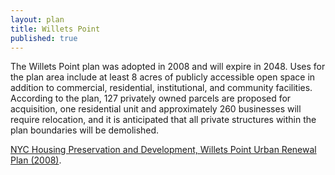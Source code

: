 ```yaml
---
layout: plan
title: Willets Point
published: true
---
```


The Willets Point plan was adopted in 2008 and will expire in 2048. Uses for the plan area include at least 8 acres of publicly accessible open space in addition to commercial, residential, institutional, and community facilities. According to the plan, 127 privately owned parcels are proposed for acquisition, one residential unit and approximately 260 businesses will require relocation, and it is anticipated that all private structures within the plan boundaries will be demolished.

[NYC Housing Preservation and Development, Willets Point Urban Renewal Plan (2008)](https://www.nyc.gov/assets/hpd/downloads/pdfs/services/willets-point-urp.pdf).
